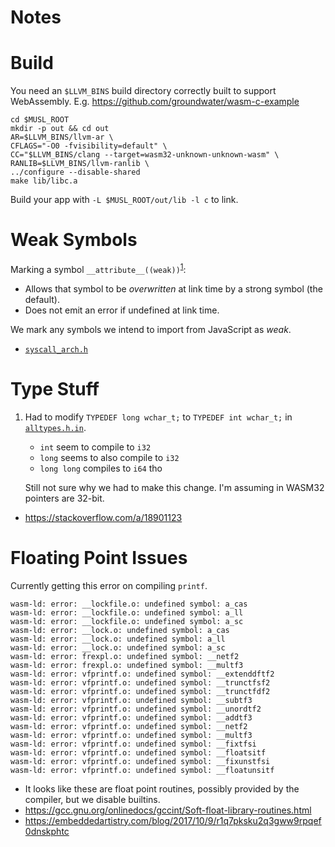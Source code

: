 # Notes

# Build

You need an `$LLVM_BINS` build directory correctly built to support WebAssembly.
E.g. https://github.com/groundwater/wasm-c-example

```
cd $MUSL_ROOT
mkdir -p out && cd out
AR=$LLVM_BINS/llvm-ar \
CFLAGS="-O0 -fvisibility=default" \
CC="$LLVM_BINS/clang --target=wasm32-unknown-unknown-wasm" \
RANLIB=$LLVM_BINS/llvm-ranlib \
../configure --disable-shared
make lib/libc.a
```

Build your app with `-L $MUSL_ROOT/out/lib -l c` to link.

# Weak Symbols

Marking a symbol `__attribute__((weak))`<sup>[1]</sup>:
- Allows that symbol to be _overwritten_ at link time by a strong symbol (the default).
- Does not emit an error if undefined at link time.

We mark any symbols we intend to import from JavaScript as _weak_.

- [`syscall_arch.h`](arch/wasm32/syscall_arch.h)

# Type Stuff

1. Had to modify `TYPEDEF long wchar_t;` to `TYPEDEF int wchar_t;` in [`alltypes.h.in`](arch/wasm32/bits/alltypes.h.in).
    - `int` seem to compile to `i32`
    - `long` seems to also compile to `i32`
    - `long long` compiles to `i64` tho

    Still not sure why we had to make this change.
    I'm assuming in WASM32 pointers are 32-bit.

- https://stackoverflow.com/a/18901123

# Floating Point Issues

Currently getting this error on compiling `printf`.

```
wasm-ld: error: __lockfile.o: undefined symbol: a_cas
wasm-ld: error: __lockfile.o: undefined symbol: a_ll
wasm-ld: error: __lockfile.o: undefined symbol: a_sc
wasm-ld: error: __lock.o: undefined symbol: a_cas
wasm-ld: error: __lock.o: undefined symbol: a_ll
wasm-ld: error: __lock.o: undefined symbol: a_sc
wasm-ld: error: frexpl.o: undefined symbol: __netf2
wasm-ld: error: frexpl.o: undefined symbol: __multf3
wasm-ld: error: vfprintf.o: undefined symbol: __extenddftf2
wasm-ld: error: vfprintf.o: undefined symbol: __trunctfsf2
wasm-ld: error: vfprintf.o: undefined symbol: __trunctfdf2
wasm-ld: error: vfprintf.o: undefined symbol: __subtf3
wasm-ld: error: vfprintf.o: undefined symbol: __unordtf2
wasm-ld: error: vfprintf.o: undefined symbol: __addtf3
wasm-ld: error: vfprintf.o: undefined symbol: __netf2
wasm-ld: error: vfprintf.o: undefined symbol: __multf3
wasm-ld: error: vfprintf.o: undefined symbol: __fixtfsi
wasm-ld: error: vfprintf.o: undefined symbol: __floatsitf
wasm-ld: error: vfprintf.o: undefined symbol: __fixunstfsi
wasm-ld: error: vfprintf.o: undefined symbol: __floatunsitf
```

- It looks like these are float point routines, possibly provided by the compiler, but we disable builtins.
- https://gcc.gnu.org/onlinedocs/gccint/Soft-float-library-routines.html
- https://embeddedartistry.com/blog/2017/10/9/r1q7pksku2q3gww9rpqef0dnskphtc


<!-- Links -->

[1]: https://en.wikipedia.org/wiki/Weak_symbol
